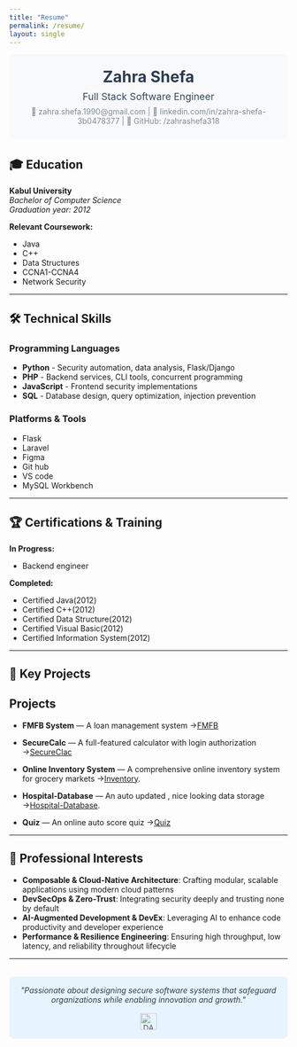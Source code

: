 ```yaml
---
title: "Resume"
permalink: /resume/
layout: single
---
```


<div style="text-align:center; margin-bottom:2rem; padding:1.5rem; background:#f8f9fa; border-radius:8px;">
  <h1 style="margin:0; color:#2c3e50;">Zahra Shefa</h1>
  <p style="margin:0.5rem 0; font-size:1.1rem; color:#34495e;">Full Stack Software Engineer</p>
  <p style="margin:0; color:#7f8c8d;">📧 zahra.shefa.1990@gmail.com | 🔗 linkedin.com/in/zahra-shefa-3b0478377 | 🐙 GitHub: /zahrashefa318</p>
</div>

## 🎓 Education

**Kabul University**  
*Bachelor of Computer Science*  
*Graduation year: 2012*  



**Relevant Coursework:**
- Java
- C++
- Data Structures
- CCNA1-CCNA4
- Network Security
---


## 🛠️ Technical Skills

### Programming Languages
- **Python** - Security automation, data analysis, Flask/Django
- **PHP** - Backend services, CLI tools, concurrent programming
- **JavaScript** - Frontend security implementations
- **SQL** - Database design, query optimization, injection prevention

###  Platforms & Tools
- Flask
- Laravel
- Figma
- Git hub
- VS code
- MySQL Workbench


---

## 🏆 Certifications & Training

**In Progress:**
- Backend engineer

**Completed:**
- Certified Java(2012)
- Certified C++(2012)
- Certified Data Structure(2012)
- Certified Visual Basic(2012)
- Certified Information System(2012)




---

## 🚀 Key Projects


## Projects
- **FMFB System** — A loan management system →[FMFB](ProjectGallery/FMFB.md)
- **SecureCalc** — A full-featured calculator with login authorization →[SecureClac](ProjectGallery/secCalc.md) 
- **Online Inventory System** — A comprehensive online inventory system for grocery markets →[Inventory](ProjectGallery/inventory.md).
- **Hospital-Database** — An auto updated , nice looking data storage →[Hospital-Database](ProjectGallery/hospital.md).

-  **Quiz** — An online auto score quiz →[Quiz](ProjectGallery/quiz.md)

---

## 🎯 Professional Interests

- **Composable & Cloud-Native Architecture**: Crafting modular, scalable applications using modern cloud patterns
- **DevSecOps & Zero-Trust**: Integrating security deeply and trusting none by default
- **AI-Augmented Development & DevEx**: Leveraging AI to enhance code productivity and developer experience
- **Performance & Resilience Engineering**: Ensuring high throughput, low latency, and reliability throughout lifecycle

---

<div style="text-align:center; margin-top:2rem; padding:1rem; background:#e8f4fd; border-radius:8px;">
  <p style="margin:0; font-style:italic; color:#2c3e50;">"Passionate about designing secure software systems that safeguard organizations while enabling innovation and growth."</p>
  
  <div style="margin-top:1rem;">
    <img src="{{ '/assets/img/dae-logo.jpg' | relative_url }}" alt="DAE Logo" style="height:30px; opacity:0.7;">
  </div>
</div>
